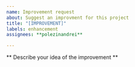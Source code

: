 ```yaml
---
name: Improvement request
about: Suggest an improvment for this project
title: "[IMPROVEMENT]"
labels: enhancement
assignees: **polezinandrei**

---
```


** Describe your idea of the improvement **
